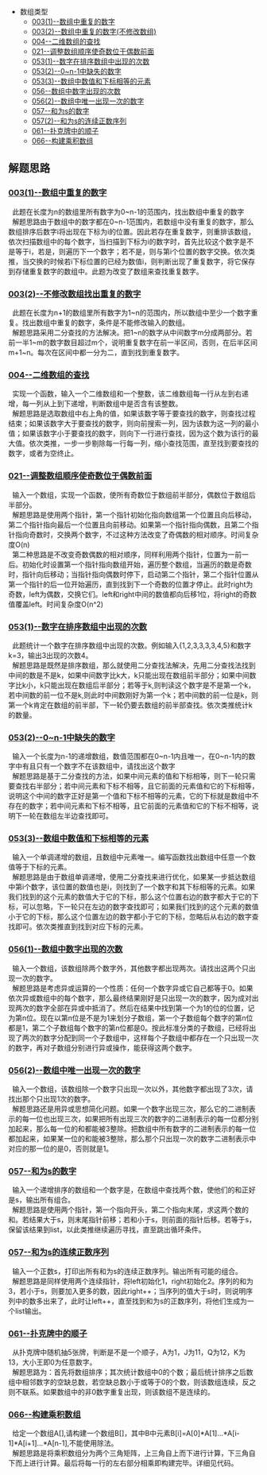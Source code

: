 * 数组类型
    * [003(1)--数组中重复的数字](Solution003.java)
    * [003(2)--数组中重复的数字(不修改数组)](Solution003.java)
    * [004--二维数组的查找](Solution004.java)
    * [021--调整数组顺序使奇数位于偶数前面](Solution021.java)
    * [053(1)--数字在排序数组中出现的次数](Solution053_1.java)
    * [053(2)--0\~n-1中缺失的数字](Solution053_2.java)
    * [053(3)--数组中数值和下标相等的元素](Solution053_3.java)
    * [056--数组中数字出现的次数](Solution056_1.java)
    * [056(2)--数组中唯一出现一次的数字](Solution056_2.java)
    * [057--和为s的数字](Solution057.java)
    * [057(2)--和为s的连续正数序列](Solution057_2.java)
    * [061--扑克牌中的顺子](Solution061.java)
    * [066--构建乘积数组](Solution066.java)

   



解题思路
------
### [003(1)--数组中重复的数字](Solution003.java)
&nbsp;&nbsp;此题在长度为n的数组里所有数字为0\~n-1的范围内，找出数组中重复的数字<br>
&nbsp;&nbsp;解题思路由于数组中的数字都在0\~n-1范围内，若数组中没有重复的数字，那么数组排序后数字i将出现在下标为i的位置。因此若存在重复数字，则重排该数组，依次扫描数组中的每个数字，当扫描到下标为i的数字时，首先比较这个数字是不是等于i，若是，则遍历下一个数字；若不是，则与第i个位置的数字交换。依次类推，当交换的时候若i下标位置的已经为数值i，则判断出现了重复数字，将它保存到存储重复数字的数组中。此题为改变了数组来查找重复数字。<br>

### [003(2)--不修改数组找出重复的数字](Solution003.java)
&nbsp;&nbsp;此题在长度为n+1的数组里所有数字为1\~n的范围内，所以数组中至少一个数字重复。找出数组中重复的数字，条件是不能修改输入的数组。<br>
&nbsp;&nbsp;解题思路采用二分查找的方法解决。把1\~n的数字从中间数字m分成两部分。若前一半1\~m的数字数目超过m个，说明重复数字在前一半区间，否则，在后半区间m+1\~n。每次在区间中都一分为二，直到找到重复数字。<br>

### [004--二维数组的查找](Solution004.java)
&nbsp;&nbsp;实现一个函数，输入一个二维数组和一个整数，该二维数组每一行从左到右递增，每一列从上到下递增，判断数组中是否含有该整数。<br>
&nbsp;&nbsp;解题思路是选取数组中右上角的值，如果该数字等于要查找的数字，则查找过程结束；如果该数字大于要查找的数字，则向前搜索一列，因为该数为这一列的最小值；如果该数字小于要查找的数字，则向下一行进行查找，因为这个数为该行的最大值。依次类推，一步一步剔除每一行每一列，缩小查找范围，直至找到要查找的数字，或者为空终止。<br>

### [021--调整数组顺序使奇数位于偶数前面](Solution021.java)
&nbsp;&nbsp;输入一个数组，实现一个函数，使所有奇数位于数组前半部分，偶数位于数组后半部分。<br>
&nbsp;&nbsp;解题思路是使用两个指针，第一个指针初始化指向数组第一个位置且向后移动，第二个指针指向最后一个位置且向前移动。如果第一个指针指向偶数，且第二个指针指向奇数时，交换两个数字，不过这种方法改变了奇偶数的相对顺序。时间复杂度O(n)<br>
&nbsp;&nbsp;第二种思路是不改变奇数偶数的相对顺序，同样利用两个指针，位置为一前一后。初始化时设置第一个指针指向数组开始，遍历整个数组，当遍历的数是奇数时，指针向后移动；当指针指向偶数时停下，启动第二个指针，第二个指针位置从第一个指针的后一位开始遍历，直到找到下一个奇数的位置才停止。此时right为奇数，left为偶数，交换它们。left和right中间的数值都向后移1位，将right的奇数值覆盖left。时间复杂度O(n^2)<br>


### [053(1)--数字在排序数组中出现的次数](Solution053_1.java)
&nbsp;&nbsp;此题统计一个数字在排序数组中出现的次数。例如输入{1,2,3,3,3,3,4,5}和数字k=3，输出3出现的次数4。<br>
&nbsp;&nbsp;解题思路是既然是排序数组，那么就使用二分查找法解决，先用二分查找法找到中间的数是不是k，如果中间数字比k大，k只能出现在数组前半部分；如果中间数字比k小，k只能出现在数组后半部分；若等于k,则判读这个数字是不是第一个k，若中间数的前一位不是k,则此时中间数刚好为第一个k；若中间数的前一位是k，则第一个k肯定在数组的前半部，下一轮仍要去数组的前半部查找。依次类推统计k的数量。<br>

### [053(2)--0\~n-1中缺失的数字](Solution053_2.java)
&nbsp;&nbsp;输入一个长度为n-1的递增数组，数值范围都在0\~n-1内且唯一，在0\~n-1内的数字中有且只有一个数字不在该数组中，请找出这个数字<br>
&nbsp;&nbsp;解题思路是基于二分查找的方法，如果中间元素的值和下标相等，则下一轮只需要查找右半部分；若中间元素和下标不相等，且它前面的元素值和它的下标相等，说明这个中间的数字正好是第一个值和下标不相等的元素，它的下标就是数组中不存在的数字；若中间元素和下标不相等，且它前面的元素值和它的下标不相等，说明下一轮在数组左半边查找即可。<br>

### [053(3)--数组中数值和下标相等的元素](Solution053_3.java)
&nbsp;&nbsp;输入一个单调递增的数组，且数组中元素唯一。编写函数找出数组中任意一个数值等于下标的元素。<br>
&nbsp;&nbsp;解题思路是由于数组单调递增，使用二分查找来进行优化，如果某一步抵达数组中第i个数字，该位置的数值也是i，则找到了一个数字和其下标相等的元素。如果我们找到的这个元素的数值大于它的下标，那么这个位置右边的数字都大于它的下标，可以忽略，下一轮只在左边的数字查找即可；如果我们找到的这个元素的数值小于它的下标，那么这个位置左边的数字都小于它的下标，忽略后从右边的数字查找即可。依次类推直到找到对应下标的元素。<br>

### [056(1)--数组中数字出现的次数](Solution056.java)
&nbsp;&nbsp;输入一个数组，该数组除两个数字外，其他数字都出现两次。请找出这两个只出现一次的数字。<br>
&nbsp;&nbsp;解题思路是考虑异或运算的一个性质：任何一个数字异或它自己都等于0。如果依次异或数组中的每个数字，那么最终结果刚好是只出现一次的数字，因为成对出现两次的数字全部在异或中抵消了。然后在结果中找到第一个为1的位的位置，记为第n位。现在以第n位是不是为1来划分子数组，第一个子数组每个数字的第n位都是1，第二个子数组每个数字的第n位都是0。按此标准分类的子数组，已经将出现了两次的数字分配到同一个子数组中，这样每个子数组中都存在一个只出现一次的数字，再对子数组分别进行异或操作，能获得这两个数字。<br>

### [056(2)--数组中唯一出现一次的数字](Solution056.java)
&nbsp;&nbsp;输入一个数组，该数组除一个数字只出现一次以外，其他数字都出现了3次，请找出那个只出现1次的数字。<br>
&nbsp;&nbsp;解题思路还是用异或思想简化问题。如果一个数字出现三次，那么它的二进制表示的每一位也出现三次，如果把所有出现三次的数字的二进制表示的每一位都分别加起来，那么每一位的和都能被3整除。把数组中所有数字的二进制表示的每一位都加起来，如果某一位的和能被3整除，那么那个只出现一次的数字二进制表示中对应的那一位的是0，否则就是1。<br>

### [057--和为s的数字](Solution057.java)
&nbsp;&nbsp;输入一个递增排序的数组和一个数字是，在数组中查找两个数，使他们的和正好是s，输出所有组合。<br>
&nbsp;&nbsp;解题思路是使用两个指针，第一个指向开头，第二个指向末尾，求这两个数的和。若结果大于s，则末尾指针前移；若和小于s，则前面的指针后移。若等于s，保留该结果到list，以此类推继续遍历寻找，直至跳出循环条件。<br>

### [057--和为s的连续正数序列](Solution057_2.java)
&nbsp;&nbsp;输入一个正数s，打印出所有和为s的连续正数序列。输出所有可能的组合。<br>
&nbsp;&nbsp;解题思路是同样使用两个连续指针，将left初始化1，right初始化2。序列的和为3，若小于s，则要加入更多的数，因此right++；当序列的值大于s时，则说明序列中的数多出来了，此时让left++，直至找到和为s的正数序列，将他们生成为一个list输出。<br>

### [061--扑克牌中的顺子](Solution061.java)
&nbsp;&nbsp;从扑克牌中随机抽5张牌，判断是不是一个顺子，A为1，J为11，Q为12，K为13，大小王即0为任意数字。<br>
&nbsp;&nbsp;解题思路为：首先将数组排序；其次统计数组中0的个数；最后统计排序之后数组中相邻数字的空缺总数，若空缺总数小于或等于0的个数，则该数组连续，反之则不联系。如果数组中的非0数字重复出现，则该数组不是连续的。<br>

### [066--构建乘积数组](Solution066.java)
&nbsp;&nbsp;给定一个数组A\[\],请构建一个数组B\[\]，其中B中元素B\[i\]=A\[0\]\*A\[1\]...\*A\[i-1\]\*A\[i+1\]...\*A\[n-1\],不能使用除法。<br>
&nbsp;&nbsp;解题思路是将乘积数组分为两个三角矩阵，上三角自上而下进行计算，下三角自下而上进行计算。最后将每一行的左右部分相乘即构建完毕。详细见代码。<br>





